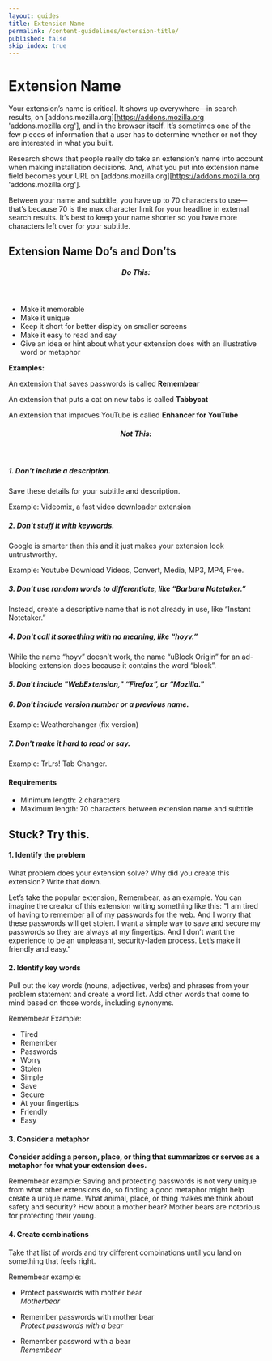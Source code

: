 ```yaml
---
layout: guides
title: Extension Name
permalink: /content-guidelines/extension-title/
published: false
skip_index: true
---
```


# Extension Name

Your extension’s name is critical. It shows up everywhere—in search results, on [addons.mozilla.org][https://addons.mozilla.org 'addons.mozilla.org'], and in the browser itself. It’s sometimes one of the few pieces of information that a user has to determine whether or not they are interested in what you built.

Research shows that people really do take an extension’s name into account when making installation decisions. And, what you put into extension name field becomes your URL on [addons.mozilla.org][https://addons.mozilla.org 'addons.mozilla.org'].

Between your name and subtitle, you have up to 70 characters to use—that’s because 70 is the max character limit for your headline in external search results. It’s best to keep your name shorter so you have more characters left over for your subtitle.

## Extension Name Do’s and Don’ts

<!-- Do this -->
<section class="do-this" markdown="1"><header><h5>Do This:</h5></header>

- Make it memorable
- Make it unique
- Keep it short for better display on smaller screens
- Make it easy to read and say
- Give an idea or hint about what your extension does with an illustrative word or metaphor

<!-- Example (Block) -->

**Examples:**

<div class="example" markdown="1">

An extension that saves passwords is called **Remembear**

An extension that puts a cat on new tabs is called **Tabbycat**

An extension that improves YouTube is called **Enhancer for YouTube**

</div>
<!-- END: Example (Block) -->
</section>
<!-- END: Do this -->

<!-- Not this -->
<section class="not-this" markdown="1"><header><h5>Not This:</h5></header>

##### 1. Don't include a description.

Save these details for your subtitle and description.

<!-- Example (Inline) -->

<span class="example">Example: Videomix, a fast video downloader extension</span>

<!-- END: Example (Inline) -->

##### 2. Don't stuff it with keywords.

Google is smarter than this and it just makes your extension look untrustworthy.

<!-- Example (Inline) -->

<span class="example">Example: Youtube Download Videos, Convert, Media, MP3, MP4, Free.</span>

<!-- END: Example (Inline) -->

##### 3. Don't use random words to differentiate, like “Barbara Notetaker.”

Instead, create a descriptive name that is not already in use, like “Instant Notetaker.”

##### 4. Don't call it something with no meaning, like “hoyv.”

While the name “hoyv” doesn’t work, the name “uBlock Origin” for an ad-blocking extension does because it contains the word “block”.

##### 5. Don't include "WebExtension," “Firefox”, or “Mozilla."

##### 6. Don't include version number or a previous name.

<!-- Example (Inline) -->

<span class="example">Example: Weatherchanger (fix version)</span>

<!-- END: Example (Inline) -->

##### 7. Don't make it hard to read or say.

<!-- Example (Inline) -->

<span class="example">Example: TrLrs! Tab Changer.</span>

<!-- END: Example (Inline) -->

<section class="tile" markdown="1">

#### Requirements

- Minimum length: 2 characters
- Maximum length: 70 characters between extension name and subtitle

</section>
<!-- END: Tile -->

## Stuck? Try this.

#### 1. Identify the problem

What problem does your extension solve? Why did you create this extension? Write that down.

Let’s take the popular extension, Remembear, as an example. You can imagine the creator of this extension writing something like this: "I am tired of having to remember all of my passwords for the web. And I worry that these passwords will get stolen. I want a simple way to save and secure my passwords so they are always at my fingertips. And I don’t want the experience to be an unpleasant, security-laden process. Let’s make it friendly and easy."

#### 2. Identify key words

Pull out the key words (nouns, adjectives, verbs) and phrases from your problem statement and create a word list. Add other words that come to mind based on those words, including synonyms.

Remembear Example:

- Tired
- Remember
- Passwords
- Worry
- Stolen
- Simple
- Save
- Secure
- At your fingertips
- Friendly
- Easy

#### 3. Consider a metaphor

**Consider adding a person, place, or thing that summarizes or serves as a metaphor for what your extension does.**

Remembear example: Saving and protecting passwords is not very unique from what other extensions do, so finding a good metaphor might help create a unique name. What animal, place, or thing makes me think about safety and security? How about a mother bear? Mother bears are notorious for protecting their young.

#### 4. Create combinations

Take that list of words and try different combinations until you land on something that feels right.

Remembear example:

- Protect passwords with mother bear  
  _Motherbear_

- Remember passwords with mother bear  
  _Protect passwords with a bear_

- Remember password with a bear  
  _Remembear_

[addons.mozilla.org/developers]: https://addons.mozilla.org/developers/'addons.mozilla.org/developers/'